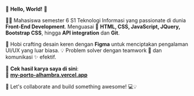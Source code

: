 🌟 **Hello, World!** 🌟  

👨‍💻 Mahasiswa semester 6 S1 Teknologi Informasi yang passionate di dunia **Front-End Development**. Menguasai 🔧 **HTML, CSS, JavaScript, JQuery, Bootstrap CSS**, hingga **API integration** dan **Git**. 

🎨 Hobi crafting desain keren dengan **Figma** untuk menciptakan pengalaman UI/UX yang luar biasa. 💡 Problem solver dengan teamwork 🤝 dan komunikasi ✨ efektif.  

📂 **Cek hasil karya saya di sini**:  
🔗 [**my-porto-alhambra.vercel.app**](https://my-porto-alhambra.vercel.app/)  

🚀 Let's collaborate and build something awesome! 💻💡
